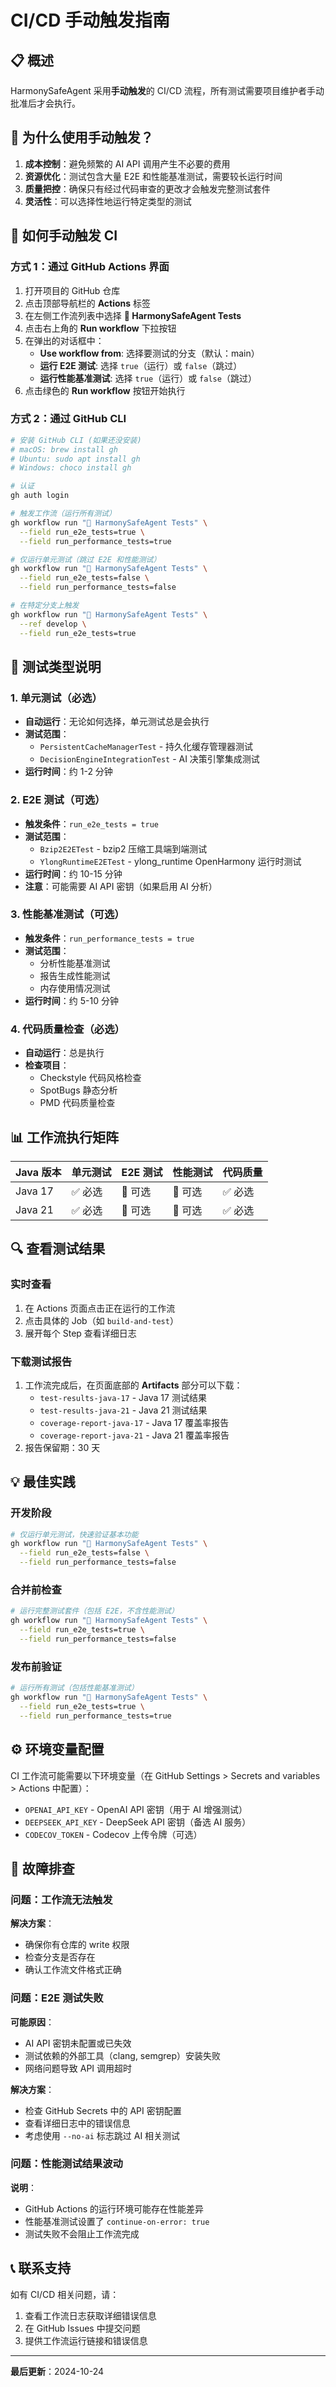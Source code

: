 # CI/CD 手动触发指南

## 📋 概述

HarmonySafeAgent 采用**手动触发**的 CI/CD 流程，所有测试需要项目维护者手动批准后才会执行。

## 🎯 为什么使用手动触发？

1. **成本控制**：避免频繁的 AI API 调用产生不必要的费用
2. **资源优化**：测试包含大量 E2E 和性能基准测试，需要较长运行时间
3. **质量把控**：确保只有经过代码审查的更改才会触发完整测试套件
4. **灵活性**：可以选择性地运行特定类型的测试

## 🚀 如何手动触发 CI

### 方式 1：通过 GitHub Actions 界面

1. 打开项目的 GitHub 仓库
2. 点击顶部导航栏的 **Actions** 标签
3. 在左侧工作流列表中选择 **🚀 HarmonySafeAgent Tests**
4. 点击右上角的 **Run workflow** 下拉按钮
5. 在弹出的对话框中：
   - **Use workflow from**: 选择要测试的分支（默认：main）
   - **运行 E2E 测试**: 选择 `true`（运行）或 `false`（跳过）
   - **运行性能基准测试**: 选择 `true`（运行）或 `false`（跳过）
6. 点击绿色的 **Run workflow** 按钮开始执行

### 方式 2：通过 GitHub CLI

```bash
# 安装 GitHub CLI (如果还没安装)
# macOS: brew install gh
# Ubuntu: sudo apt install gh
# Windows: choco install gh

# 认证
gh auth login

# 触发工作流（运行所有测试）
gh workflow run "🚀 HarmonySafeAgent Tests" \
  --field run_e2e_tests=true \
  --field run_performance_tests=true

# 仅运行单元测试（跳过 E2E 和性能测试）
gh workflow run "🚀 HarmonySafeAgent Tests" \
  --field run_e2e_tests=false \
  --field run_performance_tests=false

# 在特定分支上触发
gh workflow run "🚀 HarmonySafeAgent Tests" \
  --ref develop \
  --field run_e2e_tests=true
```

## 🧪 测试类型说明

### 1. 单元测试（必选）
- **自动运行**：无论如何选择，单元测试总是会执行
- **测试范围**：
  - `PersistentCacheManagerTest` - 持久化缓存管理器测试
  - `DecisionEngineIntegrationTest` - AI 决策引擎集成测试
- **运行时间**：约 1-2 分钟

### 2. E2E 测试（可选）
- **触发条件**：`run_e2e_tests = true`
- **测试范围**：
  - `Bzip2E2ETest` - bzip2 压缩工具端到端测试
  - `YlongRuntimeE2ETest` - ylong_runtime OpenHarmony 运行时测试
- **运行时间**：约 10-15 分钟
- **注意**：可能需要 AI API 密钥（如果启用 AI 分析）

### 3. 性能基准测试（可选）
- **触发条件**：`run_performance_tests = true`
- **测试范围**：
  - 分析性能基准测试
  - 报告生成性能测试
  - 内存使用情况测试
- **运行时间**：约 5-10 分钟

### 4. 代码质量检查（必选）
- **自动运行**：总是执行
- **检查项目**：
  - Checkstyle 代码风格检查
  - SpotBugs 静态分析
  - PMD 代码质量检查

## 📊 工作流执行矩阵

| Java 版本 | 单元测试 | E2E 测试 | 性能测试 | 代码质量 |
|----------|---------|---------|---------|---------|
| Java 17  | ✅ 必选 | 🔘 可选 | 🔘 可选 | ✅ 必选 |
| Java 21  | ✅ 必选 | 🔘 可选 | 🔘 可选 | ✅ 必选 |

## 🔍 查看测试结果

### 实时查看
1. 在 Actions 页面点击正在运行的工作流
2. 点击具体的 Job（如 `build-and-test`）
3. 展开每个 Step 查看详细日志

### 下载测试报告
1. 工作流完成后，在页面底部的 **Artifacts** 部分可以下载：
   - `test-results-java-17` - Java 17 测试结果
   - `test-results-java-21` - Java 21 测试结果
   - `coverage-report-java-17` - Java 17 覆盖率报告
   - `coverage-report-java-21` - Java 21 覆盖率报告
2. 报告保留期：30 天

## 💡 最佳实践

### 开发阶段
```bash
# 仅运行单元测试，快速验证基本功能
gh workflow run "🚀 HarmonySafeAgent Tests" \
  --field run_e2e_tests=false \
  --field run_performance_tests=false
```

### 合并前检查
```bash
# 运行完整测试套件（包括 E2E，不含性能测试）
gh workflow run "🚀 HarmonySafeAgent Tests" \
  --field run_e2e_tests=true \
  --field run_performance_tests=false
```

### 发布前验证
```bash
# 运行所有测试（包括性能基准测试）
gh workflow run "🚀 HarmonySafeAgent Tests" \
  --field run_e2e_tests=true \
  --field run_performance_tests=true
```

## ⚙️ 环境变量配置

CI 工作流可能需要以下环境变量（在 GitHub Settings > Secrets and variables > Actions 中配置）：

- `OPENAI_API_KEY` - OpenAI API 密钥（用于 AI 增强测试）
- `DEEPSEEK_API_KEY` - DeepSeek API 密钥（备选 AI 服务）
- `CODECOV_TOKEN` - Codecov 上传令牌（可选）

## 🔧 故障排查

### 问题：工作流无法触发
**解决方案**：
- 确保你有仓库的 write 权限
- 检查分支是否存在
- 确认工作流文件格式正确

### 问题：E2E 测试失败
**可能原因**：
- AI API 密钥未配置或已失效
- 测试依赖的外部工具（clang, semgrep）安装失败
- 网络问题导致 API 调用超时

**解决方案**：
- 检查 GitHub Secrets 中的 API 密钥配置
- 查看详细日志中的错误信息
- 考虑使用 `--no-ai` 标志跳过 AI 相关测试

### 问题：性能测试结果波动
**说明**：
- GitHub Actions 的运行环境可能存在性能差异
- 性能基准测试设置了 `continue-on-error: true`
- 测试失败不会阻止工作流完成

## 📞 联系支持

如有 CI/CD 相关问题，请：
1. 查看工作流日志获取详细错误信息
2. 在 GitHub Issues 中提交问题
3. 提供工作流运行链接和错误信息

---

**最后更新**：2024-10-24
